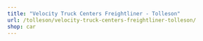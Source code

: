 ```yaml
---
title: "Velocity Truck Centers Freightliner - Tolleson"
url: /tolleson/velocity-truck-centers-freightliner-tolleson/
shop: car
---
```

